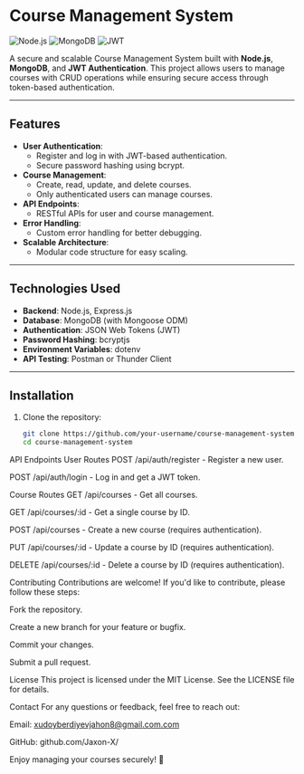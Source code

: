 # Course Management System

![Node.js](https://img.shields.io/badge/Node.js-v16.x-green)
![MongoDB](https://img.shields.io/badge/MongoDB-v5.x-blue)
![JWT](https://img.shields.io/badge/JWT-Authentication-orange)

A secure and scalable Course Management System built with **Node.js**, **MongoDB**, and **JWT Authentication**. This project allows users to manage courses with CRUD operations while ensuring secure access through token-based authentication.

---

## Features

- **User Authentication**:
  - Register and log in with JWT-based authentication.
  - Secure password hashing using bcrypt.
- **Course Management**:
  - Create, read, update, and delete courses.
  - Only authenticated users can manage courses.
- **API Endpoints**:
  - RESTful APIs for user and course management.
- **Error Handling**:
  - Custom error handling for better debugging.
- **Scalable Architecture**:
  - Modular code structure for easy scaling.

---

## Technologies Used

- **Backend**: Node.js, Express.js
- **Database**: MongoDB (with Mongoose ODM)
- **Authentication**: JSON Web Tokens (JWT)
- **Password Hashing**: bcryptjs
- **Environment Variables**: dotenv
- **API Testing**: Postman or Thunder Client

---

## Installation

1. Clone the repository:
   ```bash
   git clone https://github.com/your-username/course-management-system.git
   cd course-management-system

   
API Endpoints
User Routes
POST /api/auth/register - Register a new user.

POST /api/auth/login - Log in and get a JWT token.

Course Routes
GET /api/courses - Get all courses.

GET /api/courses/:id - Get a single course by ID.

POST /api/courses - Create a new course (requires authentication).

PUT /api/courses/:id - Update a course by ID (requires authentication).

DELETE /api/courses/:id - Delete a course by ID (requires authentication).

Contributing
Contributions are welcome! If you'd like to contribute, please follow these steps:

Fork the repository.

Create a new branch for your feature or bugfix.

Commit your changes.

Submit a pull request.

License
This project is licensed under the MIT License. See the LICENSE file for details.

Contact
For any questions or feedback, feel free to reach out:

Email: xudoyberdiyevjahon8@gmail.com.com

GitHub: github.com/Jaxon-X/

Enjoy managing your courses securely! 🎉
